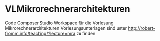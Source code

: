 # VLMikrorechnerarchitekturen
Code Composer Studio Workspace für die Vorlesung Mikrorechnerarchitekturen
Vorlesungsunterlagen sind unter <http://robert-fromm.info/teaching/?lecture=mra> zu finden
